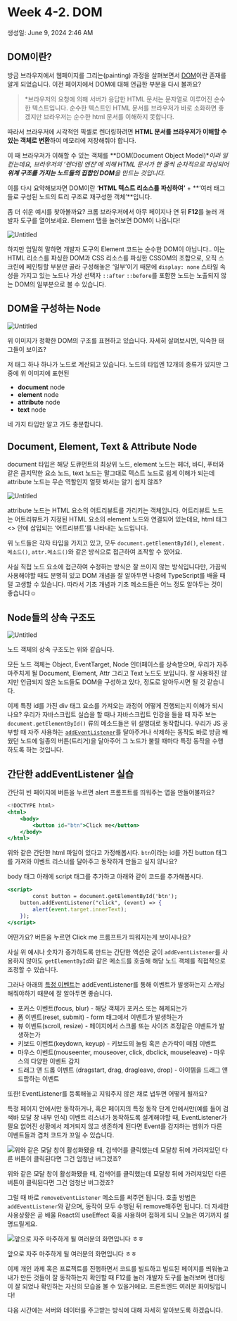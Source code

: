 # Week 4-2. DOM

생성일: June 9, 2024 2:46 AM

## DOM이란?

방금 브라우저에서 웹페이지를 그리는(painting) 과정을 살펴보면서 [DOM](https://wit.nts-corp.com/2019/02/14/5522)이란 존재를 알게 되었습니다. 이전 페이지에서 DOM에 대해 언급한 부분을 다시 볼까요?

> *브라우저의 요청에 의해 서버가 응답한 HTML 문서는 문자열로 이루어진 순수한 텍스트입니다. 순수한 텍스트인 HTML 문서를 브라우저가 바로 소화하면 좋겠지만 브라우저는 순수한 html 문서를 이해하지 못합니다. 

따라서 브라우저에 시각적인 픽셀로 렌더링하려면 **HTML 문서를 브라우저가 이해할 수 있는 객체로 변환**하여 메모리에 저장해줘야 합니다. 

이 때 브라우저가 이해할 수 있는 객체를 **DOM(Document Object Model)**이라 일컫는데요, 브라우저의 ‘렌더링 엔진’에 의해 HTML 문서가 한 줄씩 순차적으로 파싱되어 **위계 구조를 가지는 노드들의 집합인 DOM**을 만드는 것입니다.*
> 

이를 다시 요약해보자면 DOM이란 **‘HTML 텍스트 리소스를 파싱하여’** + **‘여러 태그들로 구성된 노드의 트리 구조로 재구성한 객체’**입니다.

좀 더 쉬운 예시를 찾아볼까요? 크롬 브라우저에서 아무 페이지나 연 뒤 **F12**를 눌러 개발자 도구를 열어보세요. Element 탭을 눌러보면 DOM이 나옵니다!

![Untitled](Week%204-2%20DOM%206b687b5b5a3441c396c1db8b4bf0b25f/Untitled.png)

하지만 엄밀히 말하면 개발자 도구의 Element 코드는 순수한 DOM이 아닙니다.. 이는 HTML 리소스를 파싱한 DOM과 CSS 리소스를 파싱한 CSSOM의 조합으로, 오직 스크린에 페인팅할 부분만 골라 구성해놓은 ‘일부’이기 때문에 `display: none` 스타일 속성을 가지고 있는 노드나 가상 선택자 `::after` `::before`를 포함한 노드는 노출되지 않는 DOM의 일부분으로 볼 수 있습니다.

## DOM을 구성하는 Node

![Untitled](Week%204-2%20DOM%206b687b5b5a3441c396c1db8b4bf0b25f/Untitled%201.png)

위 이미지가 정확한 DOM의 구조를 표현하고 있습니다. 자세히 살펴보시면, 익숙한 태그들이 보이죠?

저 태그 하나 하나가 노드로 계산되고 있습니다. 노드의 타입엔 12개의 종류가 있지만 그 중에 위 이미지에 표현된 

- **document** node
- **element** node
- **attribute** node
- **text** node

네 가지 타입만 알고 가도 충분합니다. 

## Document, Element, Text & Attribute Node

document 타입은 해당 도큐먼트의 최상위 노드, element 노드는 헤더, 바디, 푸터와 같은 큼지막한 요소 노드, text 노드는 말그대로 텍스트 노드로 쉽게 이해가 되는데 attribute 노드는 무슨 역할인지 얼핏 봐서는 알기 쉽지 않죠?

![Untitled](Week%204-2%20DOM%206b687b5b5a3441c396c1db8b4bf0b25f/Untitled%202.png)

attribute 노드는 HTML 요소의 어트리뷰트를 가리키는 객체입니다. 어트리뷰트 노드는 어트리뷰트가 지정된 HTML 요소의 element 노드와 연결되어 있는데요, html 태그 <> 안에 삽입되는 ‘어트리뷰트’를 나타내는 노드입니다.

위 노드들은 각자 타입을 가지고 있고, 모두 `document.getElementById()`, `element.메소드()`,  `attr.메소드()`와 같은 방식으로 접근하여 조작할 수 있어요. 

사실 직접 노드 요소에 접근하여 수정하는 방식은 잘 쓰이지 않는 방식입니다만, 가끔씩 사용해야할 때도 분명히 있고 DOM 개념을 잘 알아두면 나중에 TypeScript를 배울 때 덜 고생할 수 있습니다. 따라서 기초 개념과 기초 메소드들은 어느 정도 알아두는 것이 좋습니다☺️

## Node들의 상속 구조도

![Untitled](Week%204-2%20DOM%206b687b5b5a3441c396c1db8b4bf0b25f/Untitled%203.png)

노드 객체의 상속 구조도는 위와 같습니다. 

모든 노드 객체는 Object, EventTarget, Node 인터페이스를 상속받으며, 우리가 자주 마주치게 될 Document, Element, Attr 그리고 Text 노드도 보입니다. 잘 사용하진 않지만 언급되지 않은 노드들도 DOM을 구성하고 있다, 정도로 알아두시면 될 것 같습니다.

이제 특정 id를 가진 div 태그 요소를 가져오는 과정이 어떻게 진행되는지 이해가 되시나요? 우리가 자바스크립트 실습을 할 때나 자바스크립트 인강을 들을 때 자주 보는 `document.getElementById()` 류의 메소드들은 위 설명대로 동작합니다. 우리가 JS 공부할 때 자주 사용하는 [`addEventListener`](https://ordinary-code.tistory.com/64)를 달아주거나 삭제하는 동작도 바로 방금 배웠던 노드에 일종의 버튼(트리거)을 달아주어 그 노드가 불릴 때마다 특정 동작을 수행하도록 하는 것입니다.

## 간단한 addEventListener 실습

간단히 빈 페이지에 버튼을 누르면 alert 프롬프트를 띄워주는 앱을 만들어볼까요?

```jsx
<!DOCTYPE html>
<html>
    <body>
        <button id="btn">Click me</button>
    </body>
</html>
```

위와 같은 간단한 html 파일이 있다고 가정해봅시다. `btn`이라는 id를 가진 button 태그를 가져와 이벤트 리스너를 달아주고 동작하게 만들고 싶지 않나요?

body 태그 아래에 script 태그를 추가하고 아래와 같이 코드를 추가해봅시다.

```jsx
<script>
		const button = document.getElementById('btn');
    button.addEventListener("click", (event) => {
    	alert(event.target.innerText);
    });
</script>
```

어떤가요? 버튼을 누르면 Click me 프롬프트가 띄워지는게 보이시나요?

사실 위 예시나 숫자가 증가하도록 만드는 간단한 액션은 굳이 `addEventListener`를 사용하지 않아도 `getElementById`와 같은 메소드를 호출해 해당 노드 객체를 직접적으로 조정할 수 있습니다.

그러나 아래의 [특정 이벤트](https://developer.mozilla.org/ko/docs/Web/API/EventTarget/addEventListener)는 addEventListener를 통해 이벤트가 발생하는지 스캐닝 해줘야하기 때문에 잘 알아두면 좋습니다.

- 포커스 이벤트(focus, blur) - 해당 객체가 포커스 또는 해제되는가
- 폼 이벤트(reset, submit) - form 태그에서 이벤트가 발생하는가
- 뷰 이벤트(scroll, resize) - 페이지에서 스크롤 또는 사이즈 조정같은 이벤트가 발생하는가
- 키보드 이벤트(keydown, keyup) - 키보드의 눌림 혹은 손가락이 떼짐 이벤트
- 마우스 이벤트(mouseenter, mouseover, click, dbclick, mouseleave) - 마우스의 다양한 이벤트 감지
- 드래그 앤 드롭 이벤트 (dragstart, drag, dragleave, drop) - 아이템을 드래그 앤 드랍하는 이벤트

또한! EventListener를 등록해놓고 지워주지 않은 채로 냅두면 어떻게 될까요?

특정 페이지 안에서만 동작하거나, 혹은 페이지의 특정 동작 단계 안에서만(예를 들어 검색바 모달 창 내부 인식) 이벤트 리스너가 동작하도록 설계해야할 때, EventListener가 필요 없어진 상황에서 제거되지 않고 생존하게 된다면 Event를 감지하는 범위가 다른 이벤트들과 겹처 코드가 꼬일 수 있습니다.

![위와 같은 모달 창이 활성화됐을 때, 검색어를 클릭했는데 모달창 뒤에 가려져있던 다른 버튼이 클릭된다면 그건 엄청난 버그겠죠?](Week%204-2%20DOM%206b687b5b5a3441c396c1db8b4bf0b25f/Untitled%204.png)

위와 같은 모달 창이 활성화됐을 때, 검색어를 클릭했는데 모달창 뒤에 가려져있던 다른 버튼이 클릭된다면 그건 엄청난 버그겠죠?

그럴 때 바로 `removeEventListener` 메소드를 써주면 됩니다. 호출 방법은 `addEventListener`와 같으며, 동작이 모두 수행된 뒤 remove해주면 됩니다. 더 자세한 사용상황은 곧 배울 React의 useEffect 훅을 사용하며 접하게 되니 오늘은 여기까지 설명드릴게요.

![앞으로 자주 마주하게 될 여러분의 화면입니다 ㅎㅎ](Week%204-2%20DOM%206b687b5b5a3441c396c1db8b4bf0b25f/Untitled%205.png)

앞으로 자주 마주하게 될 여러분의 화면입니다 ㅎㅎ

이제 개인 과제 혹은 프로젝트를 진행하면서 코드를 빌드하고 빌드된 페이지를 띄워놓고 내가 만든 것들이 잘 동작하는지 확인할 때 F12를 눌러 개발자 도구를 눌러보며 렌더링이 잘 되었나 확인하는 자신의 모습을 볼 수 있을거에요. 프론트엔드 여러분 화이팅입니다!

다음 시간에는 서버와 데이터를 주고받는 방식에 대해 자세히 알아보도록 하겠습니다.